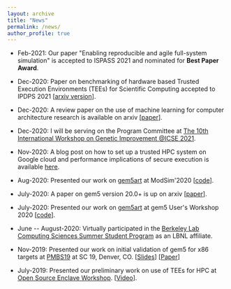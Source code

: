 ```yaml
---
layout: archive
title: "News"
permalink: /news/
author_profile: true
---
```


- Feb-2021: Our paper "Enabling reproducible and agile full-system simulation" is accepted to ISPASS 2021 and nominated for **Best Paper Award**.

- Dec-2020: Paper on benchmarking of hardware based Trusted Execution Environments (TEEs) for Scientific Computing accepted to IPDPS 2021 [[arxiv version](https://arxiv.org/pdf/2010.13216.pdf)].

- Dec-2020: A review paper on the use of machine learning for computer architecture research is available on arxiv [[paper](https://arxiv.org/pdf/2012.04105.pdf)].

- Dec-2020: I will be serving on the Program Committee at [The 10th International Workshop on Genetic Improvement @ICSE 2021](http://geneticimprovementofsoftware.com/events/icse2021.html).

- Nov-2020: A blog post on how to set up a trusted HPC system on Google cloud and performance implications of secure execution is available [here](https://arch.cs.ucdavis.edu/blog/2020-11-19-cloud-hpc).

- Aug-2020: Presented our work on [gem5art](https://gem5art.readthedocs.io/en/latest/) at ModSim'2020 [[code](https://github.com/darchr/gem5art)].

- July-2020: A paper on gem5 version 20.0+ is up on arxiv [[paper](https://arxiv.org/pdf/2007.03152.pdf)].

- July-2020: Presented our work on [gem5art](https://gem5art.readthedocs.io/en/latest/) at gem5 User's Workshop 2020 [[code](https://github.com/darchr/gem5art)].

- June -- August-2020: Virtually participated in the [Berkeley Lab Computing Sciences Summer Student Program](https://cs.lbl.gov/careers/summer-student-program/summer-students/) as an LBNL affiliate.

- Nov-2019: Presented our work on initial validation of gem5 for x86 targets at [PMBS19](https://www.dcs.warwick.ac.uk/pmbs/pmbs19/PMBS/Welcome.html) at SC 19, Denver, CO. [[Slides](https://www.dcs.warwick.ac.uk/pmbs/pmbs19/PMBS/pres/paper7.pdf)] [[Paper](https://conferences.computer.org/sc19w/2019/pdfs/PMBS2019-2iUtK30cYDgtqlMxNUuYFr/4lUfbXelCLBHveM7oj4G6U/1fWA1dpAPG2IPz2kokIGd8.pdf)]


- July-2019: Presented our preliminary work on use of TEEs for HPC at [Open Source Enclave Workshop](https://keystone-enclave.org/open-source-enclaves-workshop/). [[Video](https://www.youtube.com/watch?v=E5TawPLp0V8)].